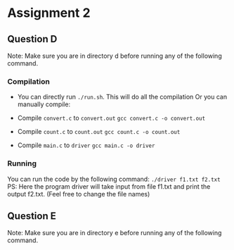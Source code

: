 # Assignment 2

## Question D
Note: Make sure you are in directory d before running any of the following command.

### Compilation
- You can directly run ```./run.sh```. This will do all the compilation
Or you can manually compile:

- Compile ```convert.c``` to ```convert.out``` ```gcc convert.c -o convert.out```
- Compile ```count.c``` to ```count.out``` ```gcc count.c -o count.out```
- Compile ```main.c``` to ```driver``` ```gcc main.c -o driver```

### Running
You can run the code by the following command: ```./driver f1.txt f2.txt```
PS: Here the program driver will take input from file f1.txt and print the output f2.txt. (Feel free to change the file names)

## Question E
Note: Make sure you are in directory e before running any of the following command.